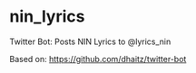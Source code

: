 # nin_lyrics
Twitter Bot: Posts NIN Lyrics to @lyrics_nin

Based on: https://github.com/dhaitz/twitter-bot